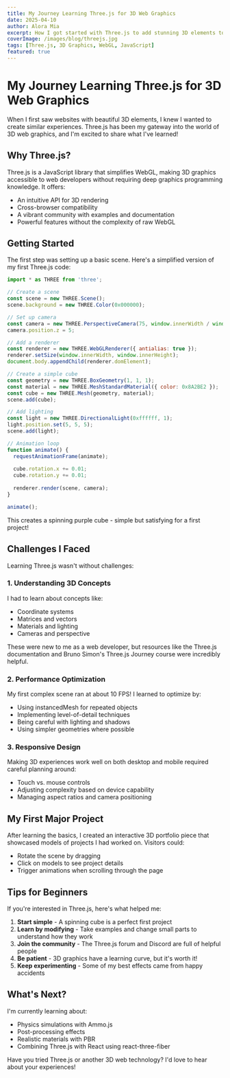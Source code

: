 ```yaml
---
title: My Journey Learning Three.js for 3D Web Graphics
date: 2025-04-10
author: Alora Mia
excerpt: How I got started with Three.js to add stunning 3D elements to my web projects, with code examples and lessons learned.
coverImage: /images/blog/threejs.jpg
tags: [Three.js, 3D Graphics, WebGL, JavaScript]
featured: true
---
```


# My Journey Learning Three.js for 3D Web Graphics

When I first saw websites with beautiful 3D elements, I knew I wanted to create similar experiences. Three.js has been my gateway into the world of 3D web graphics, and I'm excited to share what I've learned!

## Why Three.js?

Three.js is a JavaScript library that simplifies WebGL, making 3D graphics accessible to web developers without requiring deep graphics programming knowledge. It offers:

- An intuitive API for 3D rendering
- Cross-browser compatibility
- A vibrant community with examples and documentation
- Powerful features without the complexity of raw WebGL

## Getting Started

The first step was setting up a basic scene. Here's a simplified version of my first Three.js code:

```javascript
import * as THREE from 'three';

// Create a scene
const scene = new THREE.Scene();
scene.background = new THREE.Color(0x000000);

// Set up camera
const camera = new THREE.PerspectiveCamera(75, window.innerWidth / window.innerHeight, 0.1, 1000);
camera.position.z = 5;

// Add a renderer
const renderer = new THREE.WebGLRenderer({ antialias: true });
renderer.setSize(window.innerWidth, window.innerHeight);
document.body.appendChild(renderer.domElement);

// Create a simple cube
const geometry = new THREE.BoxGeometry(1, 1, 1);
const material = new THREE.MeshStandardMaterial({ color: 0x8A2BE2 });
const cube = new THREE.Mesh(geometry, material);
scene.add(cube);

// Add lighting
const light = new THREE.DirectionalLight(0xffffff, 1);
light.position.set(5, 5, 5);
scene.add(light);

// Animation loop
function animate() {
  requestAnimationFrame(animate);
  
  cube.rotation.x += 0.01;
  cube.rotation.y += 0.01;
  
  renderer.render(scene, camera);
}

animate();
```

This creates a spinning purple cube - simple but satisfying for a first project!

## Challenges I Faced

Learning Three.js wasn't without challenges:

### 1. Understanding 3D Concepts
I had to learn about concepts like:
- Coordinate systems
- Matrices and vectors
- Materials and lighting
- Cameras and perspective

These were new to me as a web developer, but resources like the Three.js documentation and Bruno Simon's Three.js Journey course were incredibly helpful.

### 2. Performance Optimization
My first complex scene ran at about 10 FPS! I learned to optimize by:
- Using instancedMesh for repeated objects
- Implementing level-of-detail techniques
- Being careful with lighting and shadows
- Using simpler geometries where possible

### 3. Responsive Design
Making 3D experiences work well on both desktop and mobile required careful planning around:
- Touch vs. mouse controls
- Adjusting complexity based on device capability
- Managing aspect ratios and camera positioning

## My First Major Project

After learning the basics, I created an interactive 3D portfolio piece that showcased models of projects I had worked on. Visitors could:
- Rotate the scene by dragging
- Click on models to see project details
- Trigger animations when scrolling through the page

## Tips for Beginners

If you're interested in Three.js, here's what helped me:

1. **Start simple** - A spinning cube is a perfect first project
2. **Learn by modifying** - Take examples and change small parts to understand how they work
3. **Join the community** - The Three.js forum and Discord are full of helpful people
4. **Be patient** - 3D graphics have a learning curve, but it's worth it!
5. **Keep experimenting** - Some of my best effects came from happy accidents

## What's Next?

I'm currently learning about:
- Physics simulations with Ammo.js
- Post-processing effects
- Realistic materials with PBR
- Combining Three.js with React using react-three-fiber

Have you tried Three.js or another 3D web technology? I'd love to hear about your experiences! 